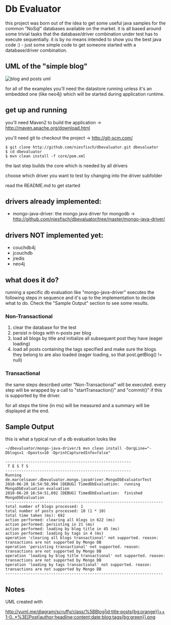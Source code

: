 # Db Evaluator

this project was born out of the idea to get some useful java samples for the common "NoSql" databases
available on the market. it is all based around some trivial tasks that the database/driver combination under test has to execute sequentially.
it is by no means intended to show you the best java code :) - just some simple code to get someone started with a database/driver combination.

## UML of the "simple blog"

![blog and posts uml](http://marcel-sauer.de/dbevaluator/uml.png)

for all of the examples you'll need the datastore running unless it's an embedded one (like neo4j) which will be started during application runtime.

## get up and running
 
you'll need Maven2 to build the application -> <http://maven.apache.org/download.html>

you'll need git to checkout the project -> <http://git-scm.com/>

    $ git clone http://github.com/niesfisch/dbevaluator.git dbevaluator
    $ cd dbevaluator 
    $ mvn clean install -f core/pom.xml

the last step builds the core which is needed by all drivers

choose which driver you want to test by changing into the driver subfolder 

read the README.md to get started

## drivers already implemented:

* mongo-java-driver: the mongo java driver for mongodb -> <http://github.com/niesfisch/dbevaluator/tree/master/mongo-java-driver/>

## drivers NOT implemented yet:

* couchdb4j
* jcouchdb
* jredis
* neo4j

## what does it do?

running a specific db evaluation like "mongo-java-driver" executes the following steps in sequence and it's up to the implementation to decide what to do.
Check the "Sample Output" section to see some results.

### Non-Transactional
1. clear the database for the test
2. persist n-blogs with n-posts per blog
3. load all blogs by title and initialize all subsequent post they have (eager loading)
4. load all posts containing the tags specified and make sure the blogs they belong to are also loaded (eager loading, so that post.getBlog() != null)

### Transactional
the same steps described unter "Non-Transactional" will be executed. every step will be wrapped by a call to "startTransaction()" and "commit()" if this is 
supported by the driver. 

for all steps the time (in ms) will be measured and a summary will be displayed at the end.

## Sample Output

this is what a typical run of a db evaluation looks like

    ~/dbevaluator/mongo-java-driver/$ mvn clean install -DargLine="-Dblogs=1 -Dposts=10 -DprintCapturedInfo=false"
    
    -------------------------------------------------------  
     T E S T S  
    -------------------------------------------------------  
    Running de.marcelsauer.dbevaluator.mongo.javadriver.MongoDbEvaluatorTest
    2010-06-20 16:54:50,994 [DEBUG] TimedDbEvaluation:  running MongoDbEvaluation evaluation
    2010-06-20 16:54:51,692 [DEBUG] TimedDbEvaluation:  finished  MongoDbEvaluation
    ---------------------------------------------------------------------
    total number of blogs processed: 1
    total number of posts processed: 10 (1 * 10)
    total time taken (ms): 692
    action performed: clearing all blogs in 622 (ms)
    action performed: persisting in 21 (ms)
    action performed: loading by blog title in 45 (ms)
    action performed: loading by tags in 4 (ms)
    operation 'clearing all blogs transactional' not supported. reason: transactions are not supported by Mongo DB
    operation 'persisting transactional' not supported. reason: transactions are not supported by Mongo DB
    operation 'loading by blog title transactional' not supported. reason: transactions are not supported by Mongo DB
    operation 'loading by tags transactional' not supported. reason: transactions are not supported by Mongo DB
    ---------------------------------------------------------------------  

## Notes

UML created with

http://yuml.me/diagram/scruffy/class/%5BBlog|id;title;posts{bg:orange}]++1-0..*%3E[Post|author;headline;content;date;blog;tags{bg:green}].png


